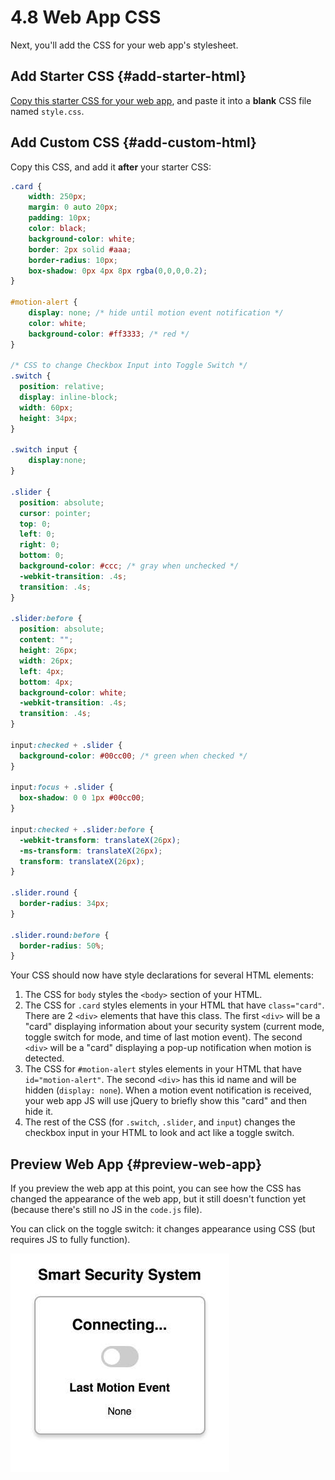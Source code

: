 # 4.8 Web App CSS

Next, you'll add the CSS for your web app's stylesheet.

## Add Starter CSS {#add-starter-html}

​[Copy this starter CSS for your web app](https://docs.idew.org/code-internet-of-things/references/web-app#css), and paste it into a **blank** CSS file named `style.css`.

## Add Custom CSS {#add-custom-html}

Copy this CSS, and add it **after** your starter CSS:

```css
.card {
    width: 250px;
    margin: 0 auto 20px;
    padding: 10px;
    color: black;
    background-color: white;
    border: 2px solid #aaa;
    border-radius: 10px;
    box-shadow: 0px 4px 8px rgba(0,0,0,0.2);
}

#motion-alert {
    display: none; /* hide until motion event notification */
    color: white;
    background-color: #ff3333; /* red */
}

/* CSS to change Checkbox Input into Toggle Switch */
.switch {
  position: relative;
  display: inline-block;
  width: 60px;
  height: 34px;
}

.switch input {
    display:none;
}

.slider {
  position: absolute;
  cursor: pointer;
  top: 0;
  left: 0;
  right: 0;
  bottom: 0;
  background-color: #ccc; /* gray when unchecked */
  -webkit-transition: .4s;
  transition: .4s;
}

.slider:before {
  position: absolute;
  content: "";
  height: 26px;
  width: 26px;
  left: 4px;
  bottom: 4px;
  background-color: white;
  -webkit-transition: .4s;
  transition: .4s;
}

input:checked + .slider {
  background-color: #00cc00; /* green when checked */
}

input:focus + .slider {
  box-shadow: 0 0 1px #00cc00;
}

input:checked + .slider:before {
  -webkit-transform: translateX(26px);
  -ms-transform: translateX(26px);
  transform: translateX(26px);
}

.slider.round {
  border-radius: 34px;
}

.slider.round:before {
  border-radius: 50%;
}
```

Your CSS should now have style declarations for several HTML elements:

1. The CSS for `body` styles the `<body>` section of your HTML.
2. The CSS for `.card` styles elements in your HTML that have `class="card"`. There are 2 `<div>` elements that have this class. The first `<div>` will be a "card" displaying information about your security system \(current mode, toggle switch for mode, and time of last motion event\). The second `<div>` will be a "card" displaying a pop-up notification when motion is detected.
3. The CSS for `#motion-alert` styles elements in your HTML that have `id="motion-alert"`. The second `<div>` has this id name and will be hidden \(`display: none`\). When a motion event notification is received, your web app JS will use jQuery to briefly show this "card" and then hide it.
4. The rest of the CSS \(for `.switch`, `.slider`, and `input`\) changes the checkbox input in your HTML to look and act like a toggle switch.

## Preview Web App {#preview-web-app}

If you preview the web app at this point, you can see how the CSS has changed the appearance of the web app, but it still doesn't function yet \(because there's still no JS in the `code.js` file\).

You can click on the toggle switch: it changes appearance using CSS \(but requires JS to fully function\).

![](../../.gitbook/assets/smart-security-web-app-css.jpg)

